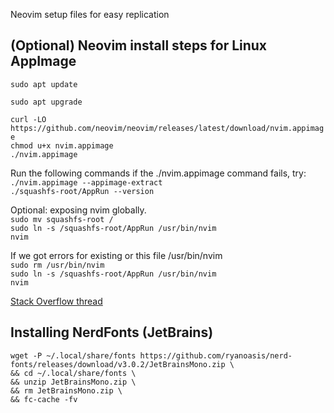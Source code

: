 Neovim setup files for easy replication

## (Optional) Neovim install steps for Linux AppImage
`sudo apt update`  

`sudo apt upgrade`  

`curl -LO https://github.com/neovim/neovim/releases/latest/download/nvim.appimage`  
`chmod u+x nvim.appimage`  
`./nvim.appimage`  

Run the following commands if the ./nvim.appimage command fails, try:  
`./nvim.appimage --appimage-extract`  
`./squashfs-root/AppRun --version`  

Optional: exposing nvim globally.  
`sudo mv squashfs-root /`  
`sudo ln -s /squashfs-root/AppRun /usr/bin/nvim`  
`nvim`  

If we got errors for existing or this file /usr/bin/nvim  
`sudo rm /usr/bin/nvim`  
`sudo ln -s /squashfs-root/AppRun /usr/bin/nvim`  
`nvim`  

[Stack Overflow thread](https://stackoverflow.com/questions/77530952/how-to-fix-the-version-issue-between-neovim-and-lazyvim-on-ubuntu-20-or-22-versi)

## Installing NerdFonts (JetBrains)
```
wget -P ~/.local/share/fonts https://github.com/ryanoasis/nerd-fonts/releases/download/v3.0.2/JetBrainsMono.zip \
&& cd ~/.local/share/fonts \
&& unzip JetBrainsMono.zip \
&& rm JetBrainsMono.zip \
&& fc-cache -fv
```
